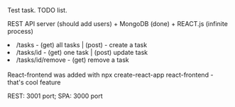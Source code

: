 Test task. TODO list.

REST API server (should add users) + MongoDB (done) + REACT.js (infinite process) 

<li>/tasks - (get) all tasks | (post) - create a task</li>
<li>/tasks/id - (get) one task | (post) update task</li>
<li>/tasks/id/remove - (get) remove a task</li>
<br>
React-frontend was added with npx create-react-app react-frontend - that's cool feature

REST: 3001 port; 
SPA: 3000 port
